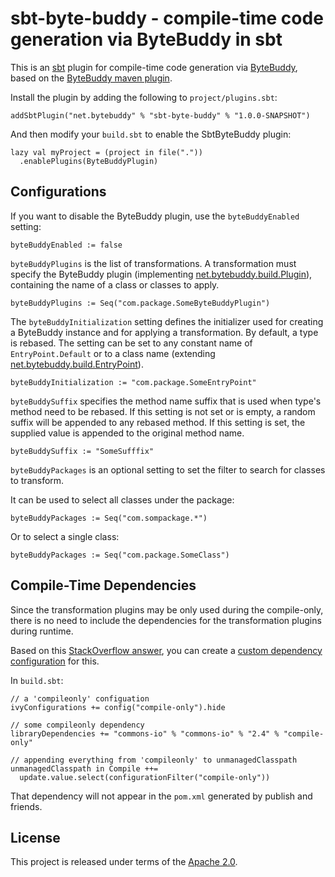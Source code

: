 # sbt-byte-buddy - compile-time code generation via ByteBuddy in sbt

This is an [sbt](http://scala-sbt.org/) plugin for compile-time code generation via [ByteBuddy](http://bytebuddy.net/), based on the [ByteBuddy maven plugin](https://github.com/raphw/byte-buddy/tree/master/byte-buddy-maven-plugin).


Install the plugin by adding the following to `project/plugins.sbt`:

    addSbtPlugin("net.bytebuddy" % "sbt-byte-buddy" % "1.0.0-SNAPSHOT")

And then modify your `build.sbt` to enable the SbtByteBuddy plugin:

```
lazy val myProject = (project in file("."))
  .enablePlugins(ByteBuddyPlugin)
```

## Configurations

If you want to disable the ByteBuddy plugin, use the `byteBuddyEnabled` setting:

    byteBuddyEnabled := false

`byteBuddyPlugins` is the list of transformations. A transformation must specify the ByteBuddy plugin (implementing [net.bytebuddy.build.Plugin](http://bytebuddy.net/javadoc/1.6.9/net/bytebuddy/build/Plugin.html)), containing the name of a class or classes to apply.

    byteBuddyPlugins := Seq("com.package.SomeByteBuddyPlugin")

The `byteBuddyInitialization` setting defines the initializer used for creating a ByteBuddy instance and for applying a transformation. By default, a type is rebased. The setting can be set to any constant name of `EntryPoint.Default` or to a class name (extending [net.bytebuddy.build.EntryPoint](http://bytebuddy.net/javadoc/1.6.9/net/bytebuddy/build/EntryPoint.html)).

    byteBuddyInitialization := "com.package.SomeEntryPoint"

`byteBuddySuffix` specifies the method name suffix that is used when type's method need to be rebased. If this setting is not set or is empty, a random suffix will be appended to any rebased method. If this setting is set, the supplied value is appended to the original method name.

    byteBuddySuffix := "SomeSufffix"

`byteBuddyPackages` is an optional setting to set the filter to search for classes to transform.

It can be used to select all classes under the package:

    byteBuddyPackages := Seq("com.sompackage.*")

Or to select a single class:

    byteBuddyPackages := Seq("com.package.SomeClass")

## Compile-Time Dependencies

Since the transformation plugins may be only used during the compile-only, there is no need to include the dependencies for the transformation plugins during runtime.

Based on this [StackOverflow answer](http://stackoverflow.com/questions/21515325/add-a-compile-time-only-dependency-in-sbt), you can create a [custom dependency configuration](http://www.scala-sbt.org/release/docs/Detailed-Topics/Library-Management.html#ivy-configurations) for this.

In `build.sbt`:

```
// a 'compileonly' configuation
ivyConfigurations += config("compile-only").hide

// some compileonly dependency
libraryDependencies += "commons-io" % "commons-io" % "2.4" % "compile-only"

// appending everything from 'compileonly' to unmanagedClasspath
unmanagedClasspath in Compile ++= 
  update.value.select(configurationFilter("compile-only"))
```

That dependency will not appear in the `pom.xml` generated by publish and friends.

## License
This project is released under terms of the [Apache 2.0](https://opensource.org/licenses/Apache-2.0).